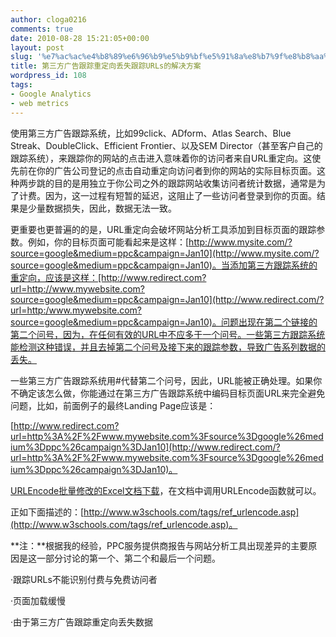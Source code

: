 ```yaml
---
author: cloga0216
comments: true
date: 2010-08-28 15:21:05+00:00
layout: post
slug: '%e7%ac%ac%e4%b8%89%e6%96%b9%e5%b9%bf%e5%91%8a%e8%b7%9f%e8%b8%aa%e9%87%8d%e5%ae%9a%e5%90%91%e4%b8%a2%e5%a4%b1%e8%b7%9f%e8%b8%aaurls%e7%9a%84%e8%a7%a3%e5%86%b3%e6%96%b9%e6%a1%88'
title: 第三方广告跟踪重定向丢失跟踪URLs的解决方案
wordpress_id: 108
tags:
- Google Analytics
- web metrics
---
```


使用第三方广告跟踪系统，比如99click、ADform、Atlas Search、Blue Streak、DoubleClick、Efficient Frontier、以及SEM Director（甚至客户自己的跟踪系统），来跟踪你的网站的点击进入意味着你的访问者来自URL重定向。这使先前在你的广告公司登记的点击自动重定向访问者到你的网站的实际目标页面。这种两步跳的目的是用独立于你公司之外的跟踪网站收集访问者统计数据，通常是为了计费。因为，这一过程有短暂的延迟，这阻止了一些访问者登录到你的页面。结果是少量数据损失，因此，数据无法一致。

更重要也更普遍的的是，URL重定向会破坏网站分析工具添加到目标页面的跟踪参数。例如，你的目标页面可能看起来是这样：[http://www.mysite.com/?source=google&medium=ppc&campaign=Jan10](http://www.mysite.com/?source=google&medium=ppc&campaign=Jan10)。当添加第三方跟踪系统的重定向，应该是这样：[http://www.redirect.com?url=http://www.mywebsite.com?source=google&medium=ppc&campaign=Jan10](http://www.redirect.com/?url=http:/www.mywebsite.com?source=google&medium=ppc&campaign=Jan10)。问题出现在第二个链接的第二个问号，因为，在任何有效的URL中不应多于一个问号。一些第三方跟踪系统能检测这种错误，并且去掉第二个问号及接下来的跟踪参数，导致广告系列数据的丢失。

一些第三方广告跟踪系统用#代替第二个问号，因此，URL能被正确处理。如果你不确定该怎么做，你能通过在第三方广告跟踪系统中编码目标页面URL来完全避免问题，比如，前面例子的最终Landing Page应该是：

[http://www.redirect.com?url=http%3A%2F%2Fwww.mywebsite.com%3Fsource%3Dgoogle%26medium%3Dppc%26campaign%3DJan10](http://www.redirect.com/?url=http%3A%2F%2Fwww.mywebsite.com%3Fsource%3Dgoogle%26medium%3Dppc%26campaign%3DJan10)。

[URLEncode批量修改的Excel文档下载](http://www.cloga.info/wp-content/uploads/2010/08/URLEncode.xlsm)，在文档中调用URLEncode函数就可以。

正如下面描述的：[http://www.w3schools.com/tags/ref_urlencode.asp](http://www.w3schools.com/tags/ref_urlencode.asp)。

**注：**根据我的经验，PPC服务提供商报告与网站分析工具出现差异的主要原因是这一部分讨论的第一个、第二个和最后一个问题。

·跟踪URLs不能识别付费与免费访问者

·页面加载缓慢

·由于第三方广告跟踪重定向丢失数据
